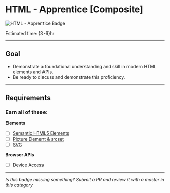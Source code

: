 # HTML - Apprentice [Composite]

![HTML - Apprentice Badge](../img/badges/html-apprentice-md.png "JavaScript Apprentice badge")
<!-- TODO: design new V2 JavaScript badge before this releases -->

Estimated time: {3-6}hr

-----


## Goal
- Demonstrate a foundational understanding and skill in modern HTML elements and APIs.
- Be ready to discuss and demonstrate this proficiency.


-----


## Requirements

### Earn all of these:

**Elements**

- [ ] [Semantic HTML5 Elements](_micro_semantic-html5-elements.md)
- [ ] [Picture Element & srcset](_micro_picture-element-srcset.md)
- [ ] [SVG](_micro_svg.md)

**Browser APIs**

- [ ] Device Access


-----

  *Is this badge missing something? Submit a PR and review it with a master in this category*
